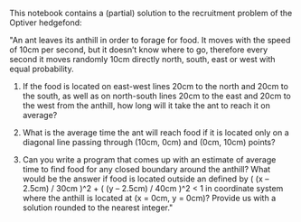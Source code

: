 This notebook contains a (partial) solution to the recruitment problem of the Optiver hedgefond: 

"An ant leaves its anthill in order to forage for food. It moves with the speed of 10cm per second, but it doesn’t know where to go, therefore every second it moves randomly 10cm directly north, south, east or west with equal probability.

1. If the food is located on east-west lines 20cm to the north and 20cm to the south, as well as on north-south lines 20cm to the east and 20cm to the west from the anthill, how long will it take the ant to reach it on average?

2. What is the average time the ant will reach food if it is located only on a diagonal line passing through (10cm, 0cm) and (0cm, 10cm) points?

3. Can you write a program that comes up with an estimate of average time to find food for any closed boundary around the anthill? What would be the answer if food is located outside an defined by ( (x – 2.5cm) / 30cm )^2 + ( (y – 2.5cm) / 40cm )^2 < 1 in coordinate system where the anthill is located at (x = 0cm, y = 0cm)? Provide us with a solution rounded to the nearest integer."
